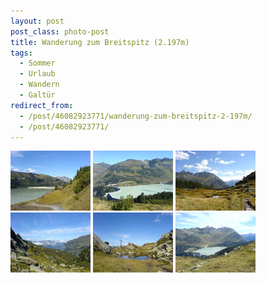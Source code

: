 ```yaml
---
layout: post
post_class: photo-post
title: Wanderung zum Breitspitz (2.197m)
tags:
  - Sommer
  - Urlaub
  - Wandern
  - Galtür
redirect_from:
  - /post/46082923771/wanderung-zum-breitspitz-2-197m/
  - /post/46082923771/
---
```

[![](/photos/2007-08-23-01-th.jpg)](/photos/2007-08-23-01-hd.jpg)
[![](/photos/2007-08-23-02-th.jpg)](/photos/2007-08-23-02-hd.jpg)
[![](/photos/2007-08-23-03-th.jpg)](/photos/2007-08-23-03-hd.jpg)
[![](/photos/2007-08-23-04-th.jpg)](/photos/2007-08-23-04-hd.jpg)
[![](/photos/2007-08-23-05-th.jpg)](/photos/2007-08-23-05-hd.jpg)
[![](/photos/2007-08-23-06-th.jpg)](/photos/2007-08-23-06-hd.jpg)
